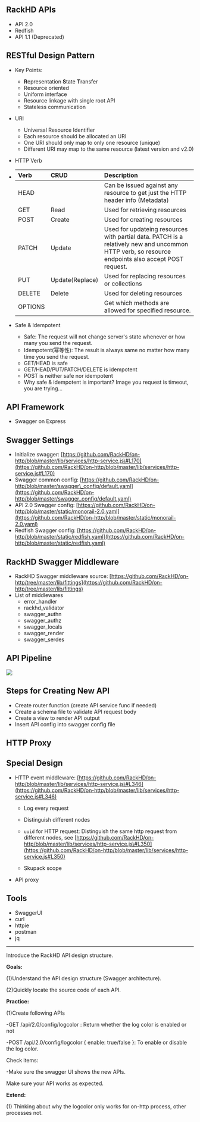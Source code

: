 ## RackHD APIs

* API 2.0
* Redfish
* API 1.1 \(Deprecated\)

## RESTful Design Pattern

* Key Points:
  * **R**epresentation **S**tate **T**ransfer
  * Resource oriented
  * Uniform interface
  * Resource linkage with single root API
  * Stateless communication
* URI
  * Universal Resource Identifier
  * Each resource should be allocated an URI
  * One URI should only map to only one resource \(unique\)
  * Different URI may map to the same resource \(latest version and v2.0\)
* HTTP Verb

* | Verb | CRUD | Description |
  | :--- | :--- | :--- |
  | HEAD |  | Can be issued against any resource to get just the HTTP header info \(Metadata\) |
  | GET | Read | Used for retrieving resources |
  | POST | Create | Used for creating resources |
  | PATCH | Update | Used for updateing resources with partial data. PATCH is a relatively new and uncommon HTTP verb, so resource endpoints also accept POST request. |
  | PUT | Update\(Replace\) | Used for replacing resources or collections |
  | DELETE | Delete | Used for deleting resources |
  | OPTIONS |  | Get which methods are allowed for specified resource. |

* Safe & Idempotent
  * Safe: The request will not change server's state whenever or how many you send the request.
  * Idempotent\(幂等性\): The result is always same no matter how many time you send the request.
  * GET/HEAD is safe
  * GET/HEAD/PUT/PATCH/DELETE is idempotent
  * POST is neither safe nor idempotent
  * Why safe & idempotent is important? Image you request is timeout, you are trying...

## API Framework

* Swagger on Express

## Swagger Settings

* Initialize swagger: [https://github.com/RackHD/on-http/blob/master/lib/services/http-service.js\#L170](https://github.com/RackHD/on-http/blob/master/lib/services/http-service.js#L170)
* Swagger common config: [https://github.com/RackHD/on-http/blob/master/swagger\_config/default.yaml](https://github.com/RackHD/on-http/blob/master/swagger_config/default.yaml)
* API 2.0 Swagger config: [https://github.com/RackHD/on-http/blob/master/static/monorail-2.0.yaml](https://github.com/RackHD/on-http/blob/master/static/monorail-2.0.yaml)
* Redfish Swagger config: [https://github.com/RackHD/on-http/blob/master/static/redfish.yaml](https://github.com/RackHD/on-http/blob/master/static/redfish.yaml)

## RackHD Swagger Middleware

* RackHD Swagger middleware source: [https://github.com/RackHD/on-http/tree/master/lib/fittings](https://github.com/RackHD/on-http/tree/master/lib/fittings)
* List of middlewares
  * error\_handler
  * rackhd\_validator
  * swagger\_authn
  * swagger\_authz
  * swagger\_locals
  * swagger\_render
  * swagger\_serdes

## API Pipeline

![](/assets/api-pipeline.png)

## Steps for Creating New API

* Create router function \(create API service func if needed\)
* Create a schema file to validate API request body
* Create a view to render API output
* Insert API config into swagger config file

## HTTP Proxy

## Special Design

* HTTP event middleware: [https://github.com/RackHD/on-http/blob/master/lib/services/http-service.js\#L346](https://github.com/RackHD/on-http/blob/master/lib/services/http-service.js#L346)

  * Log every request

  * Distinguish different nodes

  * `uuid` for HTTP request: Distinguish the same http request from different nodes, see [https://github.com/RackHD/on-http/blob/master/lib/services/http-service.js\#L350](https://github.com/RackHD/on-http/blob/master/lib/services/http-service.js#L350)

  * Skupack scope

* API proxy

## Tools

* SwaggerUI
* curl
* httpie
* postman
* jq

---

Introduce the RackHD API design structure.

**Goals:**

\(1\)Understand the API design structure \(Swagger architecture\).

\(2\)Quickly locate the source code of each API.

**Practice:**

\(1\)Create following APIs

-GET /api/2.0/config/logcolor : Return whether the log color is enabled or not

-POST /api/2.0/config/logcolor { enable: true/false }: To enable or disable the log color.

Check items:

-Make sure the swagger UI shows the new APIs.

Make sure your API works as expected.

**Extend:**

\(1\) Thinking about why the logcolor only works for on-http process, other processes not.

